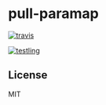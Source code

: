 # pull-paramap


[![travis](https://travis-ci.org/dominictarr/pull-paramap.png?branch=master)
](https://travis-ci.org/dominictarr/pull-paramap)

[![testling](http://ci.testling.com/dominictarr/pull-paramap.png)
](http://ci.testling.com/dominictarr/pull-paramap)

## License

MIT
